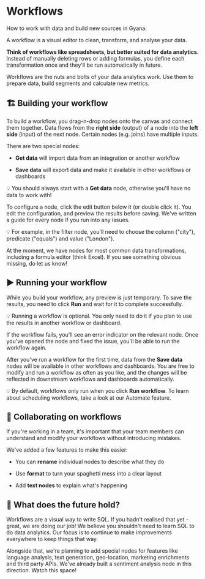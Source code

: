 # Workflows

How to work with data and build new sources in Gyana.

A workflow is a visual editor to clean, transform, and analyse your data.

**Think of workflows like spreadsheets, but better suited for data analytics.** Instead of manually deleting rows or adding formulas, you define each transformation once and they'll be run automatically in future.

Workflows are the nuts and bolts of your data analytics work. Use them to prepare data, build segments and calculate new metrics.

## 🏗 Building your workflow

To build a workflow, you drag-n-drop nodes onto the canvas and connect them together. Data flows from the **right side** (output) of a node into the **left side** (input) of the next node. Certain nodes (e.g. joins) have multiple inputs.

There are two special nodes:

*   **Get data** will import data from an integration or another workflow
    
*   **Save data** will export data and make it available in other workflows or dashboards
    

💡 You should always start with a **Get data** node, otherwise you'll have no data to work with!

To configure a node, click the edit button below it (or double click it). You edit the configuration, and preview the results before saving. We've written a guide for every node if you run into any issues.

💡 For example, in the filter node, you'll need to choose the column ("city"), predicate ("equals") and value ("London").

At the moment, we have nodes for most common data transformations, including a formula editor (think Excel). If you see something obvious missing, do let us know!

## ▶️ Running your workflow

While you build your workflow, any preview is just temporary. To save the results, you need to click **Run** and wait for it to complete successfully.

💡 Running a workflow is optional. You only need to do it if you plan to use the results in another workflow or dashboard.

If the workflow fails, you'll see an error indicator on the relevant node. Once you've opened the node and fixed the issue, you'll be able to run the workflow again.

After you've run a workflow for the first time, data from the **Save data** nodes will be available in other workflows and dashboards. You are free to modify and run a workflow as often as you like, and the changes will be reflected in downstream workflows and dashboards automatically.

💡 By default, workflows only run when you click **Run workflow**. To learn about scheduling workflows, take a look at our Automate feature.

## 🙌 Collaborating on workflows

If you're working in a team, it's important that your team members can understand and modify your workflows without introducing mistakes.

We've added a few features to make this easier:

*   You can **rename** individual nodes to describe what they do
    
*   Use **format** to turn your spaghetti mess into a clear layout
    
*   Add **text nodes** to explain what's happening
    

## 🔮 What does the future hold?

Workflows are a visual way to write SQL. If you hadn't realised that yet - great, we are doing our job! We believe you shouldn't need to learn SQL to do data analytics. Our focus is to continue to make improvements everywhere to keep things that way.

Alongside that, we're planning to add special nodes for features like language analysis, text generation, geo-location, marketing enrichments and third party APIs. We've already built a sentiment analysis node in this direction. Watch this space!